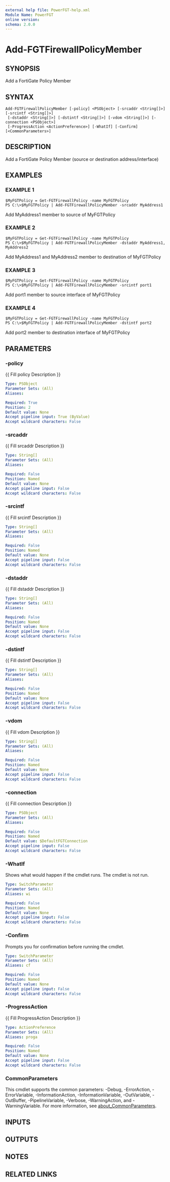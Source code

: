 ```yaml
---
external help file: PowerFGT-help.xml
Module Name: PowerFGT
online version:
schema: 2.0.0
---
```


# Add-FGTFirewallPolicyMember

## SYNOPSIS
Add a FortiGate Policy Member

## SYNTAX

```
Add-FGTFirewallPolicyMember [-policy] <PSObject> [-srcaddr <String[]>] [-srcintf <String[]>]
 [-dstaddr <String[]>] [-dstintf <String[]>] [-vdom <String[]>] [-connection <PSObject>]
 [-ProgressAction <ActionPreference>] [-WhatIf] [-Confirm] [<CommonParameters>]
```

## DESCRIPTION
Add a FortiGate Policy Member (source or destination address/interface)

## EXAMPLES

### EXAMPLE 1
```
$MyFGTPolicy = Get-FGTFirewallPolicy -name MyFGTPolicy
PS C:\>$MyFGTPolicy | Add-FGTFirewallPolicyMember -srcaddr MyAddress1
```

Add MyAddress1 member to source of MyFGTPolicy

### EXAMPLE 2
```
$MyFGTPolicy = Get-FGTFirewallPolicy -name MyFGTPolicy
PS C:\>$MyFGTPolicy | Add-FGTFirewallPolicyMember -dstaddr MyAddress1, MyAddress2
```

Add MyAddress1 and MyAddress2 member to destination of MyFGTPolicy

### EXAMPLE 3
```
$MyFGTPolicy = Get-FGTFirewallPolicy -name MyFGTPolicy
PS C:\>$MyFGTPolicy | Add-FGTFirewallPolicyMember -srcintf port1
```

Add port1 member to source interface of MyFGTPolicy

### EXAMPLE 4
```
$MyFGTPolicy = Get-FGTFirewallPolicy -name MyFGTPolicy
PS C:\>$MyFGTPolicy | Add-FGTFirewallPolicyMember -dstintf port2
```

Add port2 member to destination interface of MyFGTPolicy

## PARAMETERS

### -policy
{{ Fill policy Description }}

```yaml
Type: PSObject
Parameter Sets: (All)
Aliases:

Required: True
Position: 2
Default value: None
Accept pipeline input: True (ByValue)
Accept wildcard characters: False
```

### -srcaddr
{{ Fill srcaddr Description }}

```yaml
Type: String[]
Parameter Sets: (All)
Aliases:

Required: False
Position: Named
Default value: None
Accept pipeline input: False
Accept wildcard characters: False
```

### -srcintf
{{ Fill srcintf Description }}

```yaml
Type: String[]
Parameter Sets: (All)
Aliases:

Required: False
Position: Named
Default value: None
Accept pipeline input: False
Accept wildcard characters: False
```

### -dstaddr
{{ Fill dstaddr Description }}

```yaml
Type: String[]
Parameter Sets: (All)
Aliases:

Required: False
Position: Named
Default value: None
Accept pipeline input: False
Accept wildcard characters: False
```

### -dstintf
{{ Fill dstintf Description }}

```yaml
Type: String[]
Parameter Sets: (All)
Aliases:

Required: False
Position: Named
Default value: None
Accept pipeline input: False
Accept wildcard characters: False
```

### -vdom
{{ Fill vdom Description }}

```yaml
Type: String[]
Parameter Sets: (All)
Aliases:

Required: False
Position: Named
Default value: None
Accept pipeline input: False
Accept wildcard characters: False
```

### -connection
{{ Fill connection Description }}

```yaml
Type: PSObject
Parameter Sets: (All)
Aliases:

Required: False
Position: Named
Default value: $DefaultFGTConnection
Accept pipeline input: False
Accept wildcard characters: False
```

### -WhatIf
Shows what would happen if the cmdlet runs.
The cmdlet is not run.

```yaml
Type: SwitchParameter
Parameter Sets: (All)
Aliases: wi

Required: False
Position: Named
Default value: None
Accept pipeline input: False
Accept wildcard characters: False
```

### -Confirm
Prompts you for confirmation before running the cmdlet.

```yaml
Type: SwitchParameter
Parameter Sets: (All)
Aliases: cf

Required: False
Position: Named
Default value: None
Accept pipeline input: False
Accept wildcard characters: False
```

### -ProgressAction
{{ Fill ProgressAction Description }}

```yaml
Type: ActionPreference
Parameter Sets: (All)
Aliases: proga

Required: False
Position: Named
Default value: None
Accept pipeline input: False
Accept wildcard characters: False
```

### CommonParameters
This cmdlet supports the common parameters: -Debug, -ErrorAction, -ErrorVariable, -InformationAction, -InformationVariable, -OutVariable, -OutBuffer, -PipelineVariable, -Verbose, -WarningAction, and -WarningVariable. For more information, see [about_CommonParameters](http://go.microsoft.com/fwlink/?LinkID=113216).

## INPUTS

## OUTPUTS

## NOTES

## RELATED LINKS
